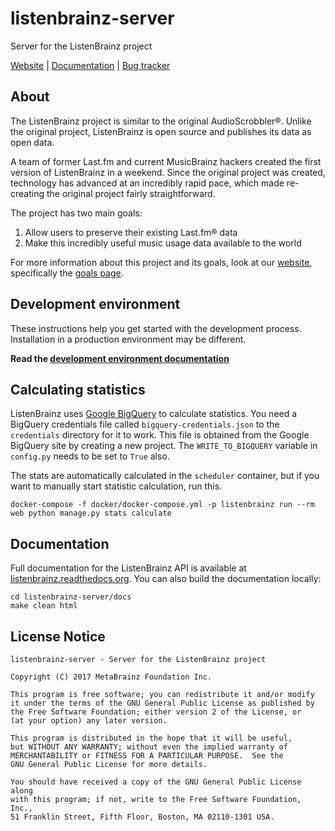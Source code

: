 listenbrainz-server
===================

Server for the ListenBrainz project

[Website](https://listenbrainz.org) |
[Documentation](https://listenbrainz.readthedocs.io) |
[Bug tracker](https://tickets.metabrainz.org/projects/LB/issues)


## About

The ListenBrainz project is similar to the original AudioScrobbler®. Unlike the
original project, ListenBrainz is open source and publishes its data as open
data.

A team of former Last.fm and current MusicBrainz hackers created the first
version of ListenBrainz in a weekend. Since the original project was created,
technology has advanced at an incredibly rapid pace, which made re-creating the
original project fairly straightforward.

The project has two main goals:

1. Allow users to preserve their existing Last.fm® data
2. Make this incredibly useful music usage data available to the world

For more information about this project and its goals, look at our
[website](https://listenbrainz.org/), specifically the
[goals page](https://listenbrainz.org/goals).


## Development environment

These instructions help you get started with the development process.
Installation in a production environment may be different.

**Read the [development environment
documentation](https://listenbrainz.readthedocs.io/en/latest/dev/devel-env.html
"Setting up a development environment - ListenBrainz documentation")**


## Calculating statistics

ListenBrainz uses [Google BigQuery](https://cloud.google.com/bigquery/
"BigQuery - Analytics Data Warehouse") to calculate statistics. You need a
BigQuery credentials file called `bigquery-credentials.json` to the
`credentials` directory for it to work. This file is obtained from the Google
BigQuery site by creating a new project. The `WRITE_TO_BIGQUERY` variable in
`config.py` needs to be set to `True` also.

The stats are automatically calculated in the `scheduler` container, but if you
want to manually start statistic calculation, run this.

    docker-compose -f docker/docker-compose.yml -p listenbrainz run --rm web python manage.py stats calculate


## Documentation

Full documentation for the ListenBrainz API is available at
[listenbrainz.readthedocs.org](https://listenbrainz.readthedocs.org). You can
also build the documentation locally:

    cd listenbrainz-server/docs
    make clean html


## License Notice

```
listenbrainz-server - Server for the ListenBrainz project

Copyright (C) 2017 MetaBrainz Foundation Inc.

This program is free software; you can redistribute it and/or modify
it under the terms of the GNU General Public License as published by
the Free Software Foundation; either version 2 of the License, or
(at your option) any later version.

This program is distributed in the hope that it will be useful,
but WITHOUT ANY WARRANTY; without even the implied warranty of
MERCHANTABILITY or FITNESS FOR A PARTICULAR PURPOSE.  See the
GNU General Public License for more details.

You should have received a copy of the GNU General Public License along
with this program; if not, write to the Free Software Foundation, Inc.,
51 Franklin Street, Fifth Floor, Boston, MA 02110-1301 USA.
```

